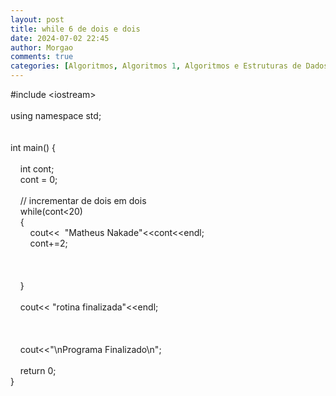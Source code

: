 ```yaml
---
layout: post
title: while 6 de dois e dois
date: 2024-07-02 22:45
author: Morgao
comments: true
categories: [Algoritmos, Algoritmos 1, Algoritmos e Estruturas de Dados, beecrowd, Linguagem C, Programação]
---
```

#include &lt;iostream&gt;<br />
<br />
using namespace std;<br />
<br />
<br />
int main() {<br />
&nbsp;&nbsp;&nbsp; <br />
&nbsp;&nbsp;&nbsp; int cont;<br />
&nbsp;&nbsp;&nbsp; cont = 0;<br />
&nbsp;&nbsp;&nbsp; <br />
&nbsp;&nbsp;&nbsp; // incrementar de dois em dois<br />
&nbsp;&nbsp;&nbsp; while(cont&lt;20)<br />
&nbsp;&nbsp;&nbsp; {<br />
&nbsp;&nbsp;&nbsp; &nbsp;&nbsp;&nbsp; cout&lt;&lt;&nbsp; "Matheus Nakade"&lt;&lt;cont&lt;&lt;endl;<br />
&nbsp;&nbsp;&nbsp; &nbsp;&nbsp;&nbsp; cont+=2;<br />
&nbsp;&nbsp;&nbsp; <br />
&nbsp;&nbsp;&nbsp; &nbsp;&nbsp;&nbsp; <br />
<br />
&nbsp;&nbsp;&nbsp; }<br />
&nbsp;&nbsp;&nbsp; <br />
&nbsp;&nbsp;&nbsp; cout&lt;&lt; "rotina finalizada"&lt;&lt;endl;<br />
<br />
&nbsp;&nbsp;&nbsp; <br />
&nbsp;&nbsp;&nbsp; <br />
&nbsp;&nbsp;&nbsp; cout&lt;&lt;"\nPrograma Finalizado\n";<br />
&nbsp;&nbsp;&nbsp; <br />
&nbsp;&nbsp;&nbsp; return 0;<br />
}
